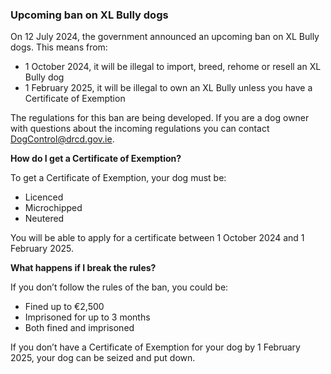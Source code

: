 ###  **Upcoming ban on XL Bully dogs**

On 12 July 2024, the government announced an upcoming ban on XL Bully dogs.
This means from:

  * 1 October 2024, it will be illegal to import, breed, rehome or resell an XL Bully dog 
  * 1 February 2025, it will be illegal to own an XL Bully unless you have a Certificate of Exemption 

The regulations for this ban are being developed. If you are a dog owner with
questions about the incoming regulations you can contact
DogControl@drcd.gov.ie.

**How do I get a Certificate of Exemption?**

To get a Certificate of Exemption, your dog must be:

  * Licenced 
  * Microchipped 
  * Neutered 

You will be able to apply for a certificate between 1 October 2024 and 1
February 2025.

**What happens if I break the rules?**

If you don’t follow the rules of the ban, you could be:

  * Fined up to €2,500 
  * Imprisoned for up to 3 months 
  * Both fined and imprisoned 

If you don’t have a Certificate of Exemption for your dog by 1 February 2025,
your dog can be seized and put down.
